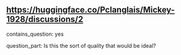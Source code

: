 ## https://huggingface.co/Pclanglais/Mickey-1928/discussions/2

contains_question: yes

question_part: Is this the sort of quality that would be ideal?
